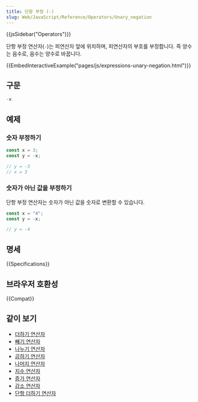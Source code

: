 ```yaml
---
title: 단항 부정 (-)
slug: Web/JavaScript/Reference/Operators/Unary_negation
---
```

{{jsSidebar("Operators")}}

단항 부정 연산자(`-`)는 피연산자 앞에 위치하며, 피연산자의 부호를 부정합니다. 즉 양수는 음수로, 음수는 양수로 바꿉니다.

{{EmbedInteractiveExample("pages/js/expressions-unary-negation.html")}}

## 구문

```js
-x
```

## 예제

### 숫자 부정하기

```js
const x = 3;
const y = -x;

// y = -3
// x = 3
```

### 숫자가 아닌 값을 부정하기

단항 부정 연산자는 숫자가 아닌 값을 숫자로 변환할 수 있습니다.

```js
const x = "4";
const y = -x;

// y = -4
```

## 명세

{{Specifications}}

## 브라우저 호환성

{{Compat}}

## 같이 보기

- [더하기 연산자](/ko/docs/Web/JavaScript/Reference/Operators/Addition)
- [빼기 연산자](/ko/docs/Web/JavaScript/Reference/Operators/Subtraction)
- [나누기 연산자](/ko/docs/Web/JavaScript/Reference/Operators/Division)
- [곱하기 연산자](/ko/docs/Web/JavaScript/Reference/Operators/Multiplication)
- [나머지 연산자](/ko/docs/Web/JavaScript/Reference/Operators/Remainder)
- [지수 연산자](/ko/docs/Web/JavaScript/Reference/Operators/Exponentiation)
- [증가 연산자](/ko/docs/Web/JavaScript/Reference/Operators/Increment)
- [감소 연산자](/ko/docs/Web/JavaScript/Reference/Operators/Decrement)
- [단항 더하기 연산자](/ko/docs/Web/JavaScript/Reference/Operators/Unary_plus)

